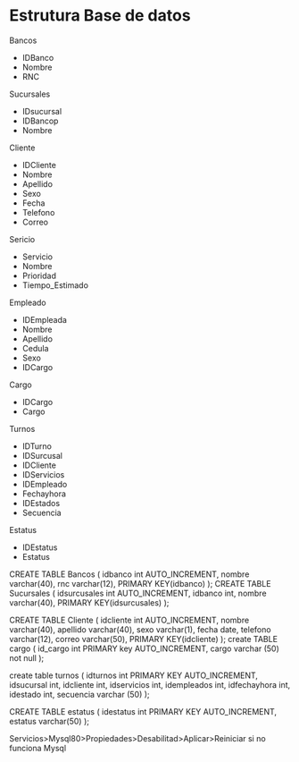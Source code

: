 # Estrutura Base de datos
Bancos
- IDBanco
- Nombre
- RNC

Sucursales
- IDsucursal
- IDBancop
- Nombre

Cliente
- IDCliente
- Nombre
- Apellido
- Sexo
- Fecha
- Telefono
- Correo

Sericio
- Servicio
- Nombre
- Prioridad
- Tiempo_Estimado

Empleado
- IDEmpleada
- Nombre
- Apellido
- Cedula
- Sexo
- IDCargo

Cargo
- IDCargo
- Cargo

Turnos
- IDTurno
- IDSurcusal
- IDCliente
- IDServicios
- IDEmpleado
- Fechayhora
- IDEstados
- Secuencia

Estatus
- IDEstatus
- Estatus

CREATE TABLE Bancos (
    idbanco int AUTO_INCREMENT,
    nombre varchar(40),
    rnc varchar(12),
    PRIMARY KEY(idbanco)
);
CREATE TABLE Sucursales (
    idsurcusales int AUTO_INCREMENT,
    idbanco int,
    nombre varchar(40),
    PRIMARY KEY(idsurcusales)
);

CREATE TABLE Cliente (
    idcliente int AUTO_INCREMENT,
    nombre varchar(40),
    apellido varchar(40),
    sexo varchar(1),
    fecha date,
    telefono varchar(12),
    correo varchar(50),
    PRIMARY KEY(idcliente)
);
create TABLE cargo
(
id_cargo int PRIMARY key AUTO_INCREMENT,
cargo  varchar (50) not null
);

create table turnos
(
idturnos int PRIMARY KEY AUTO_INCREMENT,
idsucursal int,
idcliente int,
idservicios int,
idempleados int,
idfechayhora int,
idestado int,
secuencia varchar (50) 
);

CREATE TABLE estatus
(
idestatus int PRIMARY KEY AUTO_INCREMENT,
estatus varchar(50)
);


Servicios>Mysql80>Propiedades>Desabilitad>Aplicar>Reiniciar si no funciona Mysql
